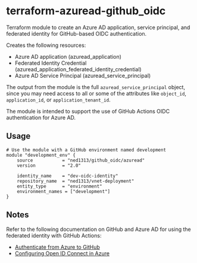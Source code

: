 # terraform-azuread-github_oidc

Terraform module to create an Azure AD application, service principal, and federated identity for GitHub-based OIDC authentication.

Creates the following resources:

* Azure AD application (azuread_application)
* Federated Identity Credential (azuread_application_federated_identity_credential)
* Azure AD Service Principal (azuread_service_principal)

The output from the module is the full `azuread_service_principal` object, since you may need access to all or some of the attributes like `object_id`, `application_id`, or `application_tenant_id`.

The module is intended to support the use of GitHub Actions OIDC authentication for Azure AD.

## Usage

```hcl
# Use the module with a GitHub environment named development
module "development_env" {
    source           = "ned1313/github_oidc/azuread"
    version          = "2.0"

    identity_name    = "dev-oidc-identity"
    repository_name  = "ned1313/vnet-deployment"
    entity_type      = "environment"
    environment_names = ["development"]
}
```

## Notes

Refer to the following documentation on GitHub and Azure AD for using the federated identity with GitHub Actions:

* [Authenticate from Azure to GitHub](https://docs.microsoft.com/en-us/azure/developer/github/connect-from-azure?tabs=azure-portal%2Cwindows)
* [Configuring Open ID Connect in Azure](https://docs.github.com/en/actions/deployment/security-hardening-your-deployments/configuring-openid-connect-in-azure)
